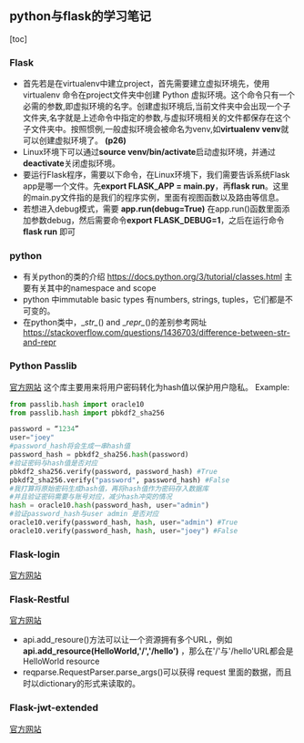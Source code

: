 ## python与flask的学习笔记

[toc]

### Flask

+ 首先若是在virtualenv中建立project，首先需要建立虚拟环境先，使用 virtualenv 命令在project文件夹中创建 Python 虚拟环境。这个命令只有一个必需的参数,即虚拟环境的名字。创建虚拟环境后,当前文件夹中会出现一个子文件夹,名字就是上述命令中指定的参数,与虚拟环境相关的文件都保存在这个子文件夹中。按照惯例,一般虚拟环境会被命名为venv,如**virtualenv venv**就可以创建虚拟环境了。 **(p26)**
+ Linux环境下可以通过**source venv/bin/activate**启动虚拟环境，并通过**deactivate**关闭虚拟环境。
+ 要运行Flask程序，需要以下命令，在Linux环境下，我们需要告诉系统Flask app是哪一个文件。先**export FLASK_APP = main.py**，再**flask run**。这里的main.py文件指的是我们的程序实例，里面有视图函数以及路由等信息。
+ 若想进入debug模式，需要 **app.run(debug=True)** 在app.run()函数里面添加参数debug，然后需要命令**export FLASK_DEBUG=1**，之后在运行命令 **flask run** 即可


### python
* 有关python的类的介绍 https://docs.python.org/3/tutorial/classes.html 主要有关其中的namespace and scope
* python 中immutable basic types 有numbers, strings, tuples，它们都是不可变的。
* 在python类中，\__str\__() and \__repr\__()的差别参考网址 https://stackoverflow.com/questions/1436703/difference-between-str-and-repr


### Python Passlib
[官方网站](https://passlib.readthedocs.io)
这个库主要用来将用户密码转化为hash值以保护用户隐私。
Example:
```python
from passlib.hash import oracle10
from passlib.hash import pbkdf2_sha256

password = “1234”
user="joey"
#password_hash将会生成一串hash值
password_hash = pbkdf2_sha256.hash(password)
#验证密码与hash值是否对应
pbkdf2_sha256.verify(password, password_hash) #True
pbkdf2_sha256.verify("password", password_hash) #False
#我打算将原始密码生成hash值，再将hash值作为密码存入数据库
#并且验证密码需要与账号对应，减少hash冲突的情况
hash = oracle10.hash(password_hash, user="admin")
#验证password_hash与user admin 是否对应
oracle10.verify(password_hash, hash, user="admin") #True
oracle10.verify(password_hash, hash, user="joey") #False
```

### Flask-login
[官方网站](https://flask-login.readthedocs.io/en/latest/)

### Flask-Restful
[官方网站](https://flask-restful.readthedocs.io/en/latest/)
* api.add_resoure()方法可以让一个资源拥有多个URL，例如 **api.add_resource(HelloWorld,'/','/hello')** ，那么在'/'与'/hello'URL都会是HelloWorld resource
* reqparse.RequestParser.parse_args()可以获得 request 里面的数据，而且时以dictionary的形式来读取的。

### Flask-jwt-extended
[官方网站](https://flask-jwt-extended.readthedocs.io/en/latest)
